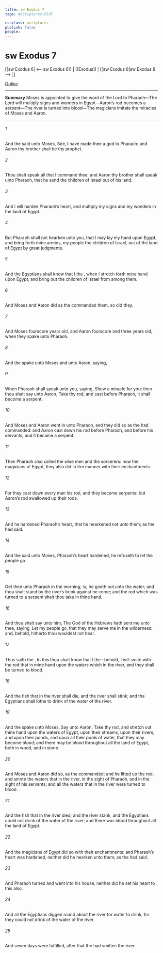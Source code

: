 ```yaml
---
title: sw Exodus 7
tags: #Scriptures\OldT

cssclass: scriptures
publish: false
people:
---
```


# sw Exodus 7
[[sw Exodus 6| <-- sw Exodus 6]] | [[Exodus]] | [[sw Exodus 8|sw Exodus 8 --> ]]

[Online](https://churchofjesuschrist.org/study/scriptures/ot/ex/7?lang=eng)

---
__Summary__
Moses is appointed to give the word of the Lord to Pharaoh—The Lord will multiply signs and wonders in Egypt—Aaron’s rod becomes a serpent—The river is turned into blood—The magicians imitate the miracles of Moses and Aaron.

---
###### 1 
And the  said unto Moses, See, I have made thee a god to Pharaoh: and Aaron thy brother shall be thy prophet.

###### 2 
Thou shalt speak all that I command thee: and Aaron thy brother shall speak unto Pharaoh, that he send the children of Israel out of his land.

###### 3 
And I will harden Pharaoh’s heart, and multiply my signs and my wonders in the land of Egypt.

###### 4 
But Pharaoh shall not hearken unto you, that I may lay my hand upon Egypt, and bring forth mine armies,  my people the children of Israel, out of the land of Egypt by great judgments.

###### 5 
And the Egyptians shall know that I  the , when I stretch forth mine hand upon Egypt, and bring out the children of Israel from among them.

###### 6 
And Moses and Aaron did as the  commanded them, so did they.

###### 7 
And Moses  fourscore years old, and Aaron fourscore and three years old, when they spake unto Pharaoh.

###### 8 
And the  spake unto Moses and unto Aaron, saying,

###### 9 
When Pharaoh shall speak unto you, saying, Shew a miracle for you: then thou shalt say unto Aaron, Take thy rod, and cast  before Pharaoh,  it shall become a serpent.

###### 10 
And Moses and Aaron went in unto Pharaoh, and they did so as the  had commanded: and Aaron cast down his rod before Pharaoh, and before his servants, and it became a serpent.

###### 11 
Then Pharaoh also called the wise men and the sorcerers: now the magicians of Egypt, they also did in like manner with their enchantments.

###### 12 
For they cast down every man his rod, and they became serpents: but Aaron’s rod swallowed up their rods.

###### 13 
And he hardened Pharaoh’s heart, that he hearkened not unto them; as the  had said.

###### 14 
And the  said unto Moses, Pharaoh’s heart  hardened, he refuseth to let the people go.

###### 15 
Get thee unto Pharaoh in the morning; lo, he goeth out unto the water; and thou shalt stand by the river’s brink against he come; and the rod which was turned to a serpent shalt thou take in thine hand.

###### 16 
And thou shalt say unto him, The  God of the Hebrews hath sent me unto thee, saying, Let my people go, that they may serve me in the wilderness: and, behold, hitherto thou wouldest not hear.

###### 17 
Thus saith the , In this thou shalt know that I  the : behold, I will smite with the rod that  in mine hand upon the waters which  in the river, and they shall be turned to blood.

###### 18 
And the fish that  in the river shall die, and the river shall stink; and the Egyptians shall lothe to drink of the water of the river.

###### 19 
And the  spake unto Moses, Say unto Aaron, Take thy rod, and stretch out thine hand upon the waters of Egypt, upon their streams, upon their rivers, and upon their ponds, and upon all their pools of water, that they may become blood; and  there may be blood throughout all the land of Egypt, both in  wood, and in  stone.

###### 20 
And Moses and Aaron did so, as the  commanded; and he lifted up the rod, and smote the waters that  in the river, in the sight of Pharaoh, and in the sight of his servants; and all the waters that  in the river were turned to blood.

###### 21 
And the fish that  in the river died; and the river stank, and the Egyptians could not drink of the water of the river; and there was blood throughout all the land of Egypt.

###### 22 
And the magicians of Egypt did so with their enchantments: and Pharaoh’s heart was hardened, neither did he hearken unto them; as the  had said.

###### 23 
And Pharaoh turned and went into his house, neither did he set his heart to this also.

###### 24 
And all the Egyptians digged round about the river for water to drink; for they could not drink of the water of the river.

###### 25 
And seven days were fulfilled, after that the  had smitten the river.

